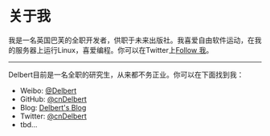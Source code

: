 # 关于我

我是一名英国巴芙的全职开发者，供职于未来出版社。我喜爱自由软件运动，在我的服务器上运行Linux，喜爱编程。你可以在Twitter上[Follow 我](http://twitter.com/twostraws)。

<hr>

Delbert目前是一名全职的研究生，从来都不务正业。你可以在下面找到我：

- Weibo: [@Delbert](http://weibo.com/delbert)
- GitHub: [@cnDelbert](https://github.com/cnDelbert/)
- Blog: [Delbert's Blog](http://delbert.me)
- Twitter: [@cnDelbert](https://twitter.com/cnDelbert)
- tbd...
